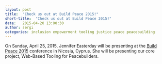 ```yaml
---
layout: post
title:  "Check us out at Build Peace 2015!"
short-title:  "Check us out at Build Peace 2015!"
date:   2015-04-20 13:00:30
author: sergi
categories: inclusion empowerment tooling justice peace peacebuilding
---
```


On Sunday, April 25, 2015, Jennifer Easterday will be presenting at the [Build
Peace 2015](http://howtobuildpeace.org/program/) conference in Nicosia, Cyprus.
She will be presenting our core project, Web-Based Tooling for Peacebuilders.
